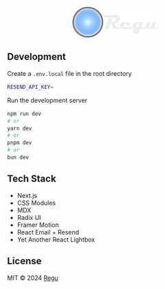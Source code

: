 <p align="center">
  <img width="200" src="https://github.com/reguwu/Regu/blob/main/public/images/logo.svg" />
</p>

## Development

Create a `.env.local` file in the root directory

```bash
RESEND_API_KEY=
```

Run the development server

```bash
npm run dev
# or
yarn dev
# or
pnpm dev
# or
bun dev
```

## Tech Stack

- Next.js
- CSS Modules
- MDX
- Radix UI
- Framer Motion
- React Email + Resend
- Yet Another React Lightbox

## License
MIT © 2024 [Regu](https://github.com/reguwu)
